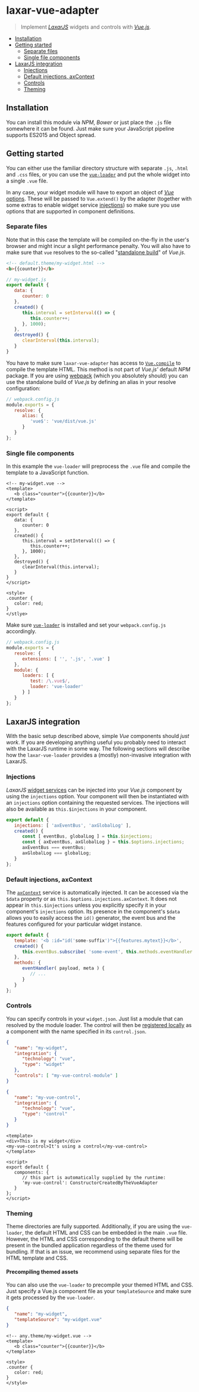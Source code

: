 # laxar-vue-adapter

> Implement _[LaxarJS][laxar]_ widgets and controls with _[Vue.js][vue]_.

- [Installation](#installation)
- [Getting started](#getting-started)
  - [Separate files](#separate-files)
  - [Single file components](#single-file-components)
- [LaxarJS integration](#laxarjs-integration)
  - [Injections](#injections)
  - [Default injections, axContext](#default-injections-axcontext)
  - [Controls](#controls)
  - [Theming](#theming)
  
## Installation

You can install this module via _NPM_, _Bower_ or just place the `.js` file somewhere it can be found.
Just make sure your JavaScript pipeline supports ES2015 and Object spread.


## Getting started

You can either use the familiar directory structure with separate `.js`, `.html`
and `.css` files, or you can use the [`vue-loader`][vue-loader] and put the whole
widget into a single `.vue` file.

In any case, your widget module will have to export an object of [_Vue_ options][vue-options].
These will be passed to `Vue.extend()` by the adapter (together with some extras to enable
widget service [injections](#injections)) so make sure you use options that are supported
in component definitions.


### Separate files

Note that in this case the template will be compiled on-the-fly in the user's browser and
might incur a slight performance penalty. You will also have to make sure that `vue` resolves
to the so-called "[standalone build][vue-standalone]" of _Vue.js_.

```html
<!-- default.theme/my-widget.html -->
<b>{{counter}}</b>
```

```js
// my-widget.js
export default {
   data: {
      counter: 0
   },
   created() {
      this.interval = setInterval(() => {
         this.counter++;
      }, 1000);
   },
   destroyed() {
      clearInterval(this.interval);
   }
}
```

You have to make sure `laxar-vue-adapter` has access to [`Vue.compile`][vue-compile] to compile the template
HTML. This method is not part of _Vue.js'_ default _NPM_ package. If you are using [webpack][webpack] (which
you absolutely should) you can use the standalone build of _Vue.js_ by defining an alias in your resolve
configuration:

```js
// webpack.config.js
module.exports = {
   resolve: {
      alias: {
         'vue$': 'vue/dist/vue.js'
      }
   }
};
```


### Single file components

In this example the `vue-loader` will preprocess the `.vue` file and compile the template to
a JavaScript function.

```vue
<!-- my-widget.vue -->
<template>
   <b class="counter">{{counter}}</b>
</template>

<script>
export default {
   data: {
      counter: 0
   },
   created() {
      this.interval = setInterval(() => {
         this.counter++;
      }, 1000);
   },
   destroyed() {
      clearInterval(this.interval);
   }
}
</script>

<style>
.counter {
   color: red;
}
</stlye>
```

Make sure [`vue-loader`][vue-loader] is installed and set your `webpack.config.js` accordingly.

```js
// webpack.config.js
module.exports = {
   resolve: {
      extensions: [ '', '.js', '.vue' ]
   },
   module: {
      loaders: [ {
         test: /\.vue$/,
         loader: 'vue-loader'
      } ]
   }
};
```


## LaxarJS integration

With the basic setup described above, simple _Vue_ components should _just work_.
If you are developing anything useful you probably need to interact with the LaxarJS runtime in some way.
The following sections will describe how the `laxar-vue-loader` provides a (mostly) non-invasive integration
with LaxarJS.


### Injections

_LaxarJS_ [widget services](https://github.com/LaxarJS/laxar/blob/master/docs/manuals/widget_services.md) can
be injected into your _Vue.js_ component by using the `injections` option. Your component will then be
instantiated with an `injections` option containing the requested services. The injections will also be
available as `this.$injections` in your component.

```js
export default {
   injections: [ 'axEventBus', 'axGlobalLog' ],
   created() {
      const [ eventBus, globalLog ] = this.$injections;
      const { axEventBus, axGlobalLog } = this.$options.injections;
      axEventBus === eventBus;
      axGlobalLog === globalLog;
   }
};
```

### Default injections, axContext

The [`axContext`](https://github.com/LaxarJS/laxar/blob/master/docs/manuals/widget_services.md#axcontext)
service is automatically injected. It can be accessed via the `$data` property or as
`this.$options.injections.axContext`. It does not appear in `this.$injections` unless you explicitly specify
it in your component's `injections` option. Its presence in the component's `$data` allows you to easily
access the `id()` generator, the event bus and the features configured for your particular widget instance.

```js
export default {
   template: '<b :id="id('some-suffix')">{{features.mytext}}</b>',
   created() {
      this.eventBus.subscribe( 'some-event', this.methods.eventHandler );
   },
   methods: {
      eventHandler( payload, meta ) {
         // ...
      }
   }
};
```


### Controls

You can specify controls in your `widget.json`. Just list a module that can resolved by the module loader.
The control will then be [registered locally](https://vuejs.org/v2/guide/components.html#Local-Registration)
as a component with the name specified in its `control.json`.

```json
{
   "name": "my-widget",
   "integration": {
      "technology": "vue",
      "type": "widget"
   },
   "controls": [ "my-vue-control-module" ]
}
```

```json
{
   "name": "my-vue-control",
   "integration": {
      "technology": "vue",
      "type": "control"
   }
}
```

```vue
<template>
<div>This is my widget</div>
<my-vue-control>It's using a control</my-vue-control>
</template>

<script>
export default {
   components: {
      // this part is automatically supplied by the runtime:
      'my-vue-control': ConstructorCreatedByTheVueAdapter
   }
};
</script>
```

### Theming

Theme directories are fully supported. Additionally, if you are using the `vue-loader`, the
default HTML and CSS can be embedded in the main `.vue` file. However, the HTML and CSS
corresponding to the default theme will be present in the bundled application regardless of
the theme used for bundling. If that is an issue, we recommend using separate files for the
HTML template and CSS.

#### Precompiling themed assets

You can also use the `vue-loader` to precompile your themed HTML and CSS.
Just specify a Vue.js component file as your `templateSource` and make sure it gets processed
by the `vue-loader`.


```json
{
   "name": "my-widget",
   "templateSource": "my-widget.vue"
}
```

```vue
<!-- any.theme/my-widget.vue -->
<template>
   <b class="counter">{{counter}}</b>
</template>

<style>
.counter {
   color: red;
}
</style>
```


[laxar]: https://laxarjs.org/
[vue]: https://vuejs.org/
[webpack]: https://webpack.github.io/
[vue-options]: https://vuejs.org/v2/api/#Options-Data
[vue-loader]: https://vue-loader.vuejs.org/en/index.html
[vue-compile]: https://vuejs.org/v2/api/#Vue-compile
[vue-standalone]: https://vuejs.org/v2/guide/installation.html#Standalone-vs-Runtime-only-Build
